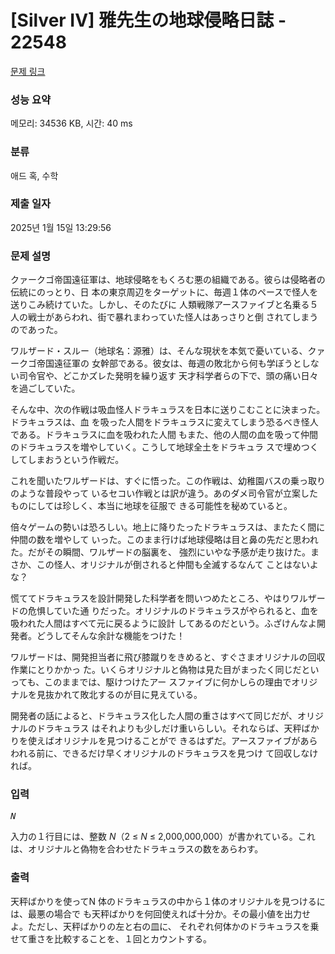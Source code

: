 # [Silver IV] 雅先生の地球侵略日誌 - 22548 

[문제 링크](https://www.acmicpc.net/problem/22548) 

### 성능 요약

메모리: 34536 KB, 시간: 40 ms

### 분류

애드 혹, 수학

### 제출 일자

2025년 1월 15일 13:29:56

### 문제 설명

<p>クァークゴ帝国遠征軍は、地球侵略をもくろむ悪の組織である。彼らは侵略者の伝統にのっとり、日 本の東京周辺をターゲットに、毎週１体のペースで怪人を送りこみ続けていた。しかし、そのたびに 人類戦隊アースファイブと名乗る５人の戦士があらわれ、街で暴れまわっていた怪人はあっさりと倒 されてしまうのであった。</p>

<p>ワルザード・スルー（地球名：源雅）は、そんな現状を本気で憂いている、クァークゴ帝国遠征軍の 女幹部である。彼女は、毎週の敗北から何も学ぼうとしない司令官や、どこかズレた発明を繰り返す 天才科学者らの下で、頭の痛い日々を過ごしていた。</p>

<p>そんな中、次の作戦は吸血怪人ドラキュラスを日本に送りこむことに決まった。ドラキュラスは、血 を吸った人間をドラキュラスに変えてしまう恐るべき怪人である。ドラキュラスに血を吸われた人間 もまた、他の人間の血を吸って仲間のドラキュラスを増やしていく。こうして地球全土をドラキュラ スで埋めつくしてしまおうという作戦だ。</p>

<p>これを聞いたワルザードは、すぐに悟った。この作戦は、幼稚園バスの乗っ取りのような普段やって いるセコい作戦とは訳が違う。あのダメ司令官が立案したものにしては珍しく、本当に地球を征服で きる可能性を秘めていると。</p>

<p>倍々ゲームの勢いは恐ろしい。地上に降りたったドラキュラスは、またたく間に仲間の数を増やして いった。このまま行けば地球侵略は目と鼻の先だと思われた。だがその瞬間、ワルザードの脳裏を、 強烈にいやな予感が走り抜けた。まさか、この怪人、オリジナルが倒されると仲間も全滅するなんて ことはないよな？</p>

<p>慌ててドラキュラスを設計開発した科学者を問いつめたところ、やはりワルザードの危惧していた通 りだった。オリジナルのドラキュラスがやられると、血を吸われた人間はすべて元に戻るように設計 してあるのだという。ふざけんなよ開発者。どうしてそんな余計な機能をつけた！</p>

<p>ワルザードは、開発担当者に飛び膝蹴りをきめると、すぐさまオリジナルの回収作業にとりかかっ た。いくらオリジナルと偽物は見た目がまったく同じだといっても、このままでは、駆けつけたアー スファイブに何かしらの理由でオリジナルを見抜かれて敗北するのが目に見えている。</p>

<p>開発者の話によると、ドラキュラス化した人間の重さはすべて同じだが、オリジナルのドラキュラス はそれよりも少しだけ重いらしい。それならば、天秤ばかりを使えばオリジナルを見つけることがで きるはずだ。アースファイブがあらわれる前に、できるだけ早くオリジナルのドラキュラスを見つけ て回収しなければ。</p>

### 입력 

 <pre><i>N</i></pre>

<p>入力の１行目には、整数 <i>N</i>（2 ≤ <i>N</i> ≤ 2,000,000,000）が書かれている。これは、オリジナルと偽物を合わせたドラキュラスの数をあらわす。</p>

### 출력 

 <p>天秤ばかりを使ってN 体のドラキュラスの中から１体のオリジナルを見つけるには、最悪の場合で も天秤ばかりを何回使えれば十分か。その最小値を出力せよ。ただし、天秤ばかりの左と右の皿に、 それぞれ何体かのドラキュラスを乗せて重さを比較することを、１回とカウントする。</p>

